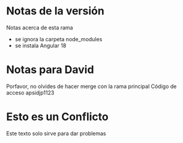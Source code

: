 # Notas de la versión

Notas acerca de esta rama

+ se ignora la carpeta node_modules
+ se instala Angular 18

# Notas para David

Porfavor, no olvides de hacer merge con la rama principal
Código de acceso apsidjp1123

# Esto es un Conflicto

Este texto solo sirve para dar problemas